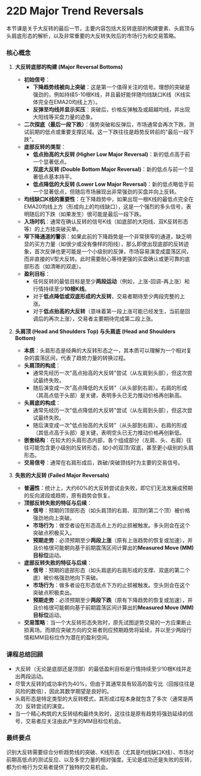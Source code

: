 # 22D Major Trend Reversals

本节课是关于大反转的最后一节，主要内容包括大反转底部的构建要素、头肩顶与头肩底形态的解析，以及非常重要的大反转失败后的市场行为和交易策略。

### 核心概念

1.  **大反转底部的构建 (Major Reversal Bottoms)**
    *   **初始信号**：
        *   **下降趋势线被向上突破**：这是第一个值得关注的信号。理想的突破是强劲的，例如持续5-10根K线，并且最好能伴随均线缺口K线（K线实体完全在EMA20均线上方）。
        *   **反弹至均线并显示买压**：突破后，价格反弹触及或超越均线，并出现大阳线等买盘力量的迹象。
    *   **二次探底（最后一段下跌）**：强势突破和反弹后，市场通常会再次下跌，测试前期的低点或重要支撑区域。这一下跌往往是趋势反转前的"最后一段下跌"。
    *   **底部反转的类型**：
        *   **低点抬高的大反转 (Higher Low Major Reversal)**：新的低点高于前一个显著低点。
        *   **双底大反转 (Double Bottom Major Reversal)**：新的低点与前一个显著低点基本持平。
        *   **低点降低的大反转 (Lower Low Major Reversal)**：新的低点略低于前一个显著低点，但随后市场展现出非常强劲的买盘并向上反转。
    *   **均线缺口K线的重要性**：在下降趋势中，如果出现一根K线的最低点完全在EMA20均线上方（形成向上的均线缺口），这是一个强烈的多头信号，表明随后的下跌（如果发生）很可能是最后一段下跌。
    *   **入场时机**：通常在确认反转的信号K线（如底部的大阳线、双K反转形态等）的上方挂突破买单。
    *   **窄下降通道的警示**：如果此前的下降趋势是一个非常狭窄的通道，缺乏明显的买方力量（如很少或没有像样的阳线），那么即使出现底部的反转迹象，首次反弹也更可能是一个小级别的反弹，市场容易演变成震荡区间，而非直接的V型大反转。此时需要耐心等待更强的买盘确认或更可靠的底部形态（如清晰的双底）。
    *   **盈利目标**：
        *   任何反转的最低目标是至少**两段运动**（例如，上涨-回调-再上涨）和行情持续至少**10根K线**。
        *   对于**低点降低或双底形成的大反转**，交易者期待至少两段完整的上涨。
        *   对于**低点抬高的大反转**（意味着第一段上涨可能已经发生，当前是回调后的再次上涨），交易者主要期待完成第二段上涨。

2.  **头肩顶 (Head and Shoulders Top) 与头肩底 (Head and Shoulders Bottom)**
    *   **本质**：头肩形态是经典的大反转形态之一，其本质可以理解为一个相对复杂的震荡区间，代表了趋势力量的转换过程。
    *   **头肩顶的构成**：
        *   通常先经历一次"高点抬高的大反转"尝试（从左肩到头部），但这次尝试最终失败。
        *   随后演变成一次"高点降低的大反转"（从头部到右肩）。右肩的形成（其高点低于头部）是关键，表明多头已无力推动价格再创新高。
    *   **头肩底的构成**：
        *   通常先经历一次"低点降低的大反转"尝试（从左肩到头部），但这次尝试最终失败。
        *   随后演变成一次"低点抬高的大反转"（从头部到右肩）。右肩的形成（其低点高于头部）是关键，表明空头已无力推动价格再创新低。
    *   **嵌套结构**：在较大的头肩形态内部，各个组成部分（左肩、头、右肩）往往可能包含更小级别的反转形态，如小的双顶/双底，甚至更小级别的头肩形态。
    *   **交易信号**：通常在右肩形成后，跌破/突破颈线时为主要的交易信号。

3.  **失败的大反转 (Failed Major Reversals)**
    *   **普遍性**：统计上，大约60%的大反转尝试会失败，即它们无法发展成预期的反向波段或趋势，原有趋势会恢复。
    *   **顶部反转失败的特征与后续**：
        *   **信号**：预期的顶部形态（如头肩顶的右肩、双顶的第二个顶）被价格强劲地向上突破。
        *   **市场行为**：做空者设在形态高点上方的止损被触发。多头则会在这个突破点积极买入。
        *   **预期走势**：必须预期至少**两段上涨**（原有上涨趋势的恢复或加速），并且价格很可能朝向基于前期震荡区间计算出的**Measured Move (MM) 目标位**运动。
    *   **底部反转失败的特征与后续**：
        *   **信号**：预期的底部形态（如头肩底的右肩形成的支撑、双底的第二个底）被价格强劲地向下突破。
        *   **市场行为**：做多者设在形态低点下方的止损被触发。空头则会在这个突破点积极卖出。
        *   **预期走势**：必须预期至少**两段下跌**（原有下降趋势的恢复或加速），并且价格很可能朝向基于前期震荡区间计算出的**Measured Move (MM) 目标位**运动。
    *   **交易策略**：当一个大反转形态失败时，原先试图逆势交易的一方应果断止损离场。而顺应突破方向的交易者则应预期趋势将延续，并以至少两段行情和MM目标位作为潜在的盈利空间。

### 课程总结回顾

*   大反转（无论是底部还是顶部）的最低盈利目标是行情持续至少10根K线并走出两段运动。
*   尽管大反转的成功率约为40%，但由于其通常具有较高的盈亏比（回报往往是风险的数倍），因此其数学期望是良好的。
*   头肩形态是特定类型的大反转模式，其形成过程本身就包含了多次（通常是两次）反转尝试的演变。
*   当一个精心构筑的大反转结构最终失败时，这往往是原有趋势将强劲延续的信号，交易者应关注由此产生的MM目标位机会。

### 最终要点

识别大反转需要综合分析趋势线的突破、K线形态（尤其是均线缺口K线）、市场对前期高低点的测试反应、以及多空力量的相对强度。无论是成功还是失败的反转，都为价格行为交易者提供了独特的交易机会。 